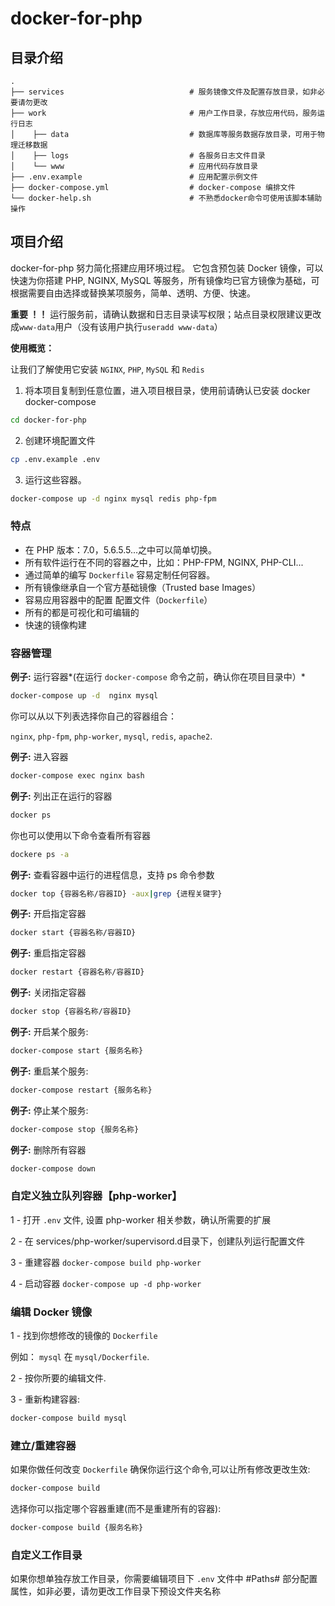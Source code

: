 # docker-for-php


## 目录介绍

```
.
├── services                            # 服务镜像文件及配置存放目录，如非必要请勿更改
├── work                                # 用户工作目录，存放应用代码，服务运行日志
│    ├── data                           # 数据库等服务数据存放目录，可用于物理迁移数据
│    ├── logs                           # 各服务日志文件目录
│    └── www                            # 应用代码存放目录
├── .env.example                        # 应用配置示例文件
├── docker-compose.yml                  # docker-compose 编排文件
└── docker-help.sh                      # 不熟悉docker命令可使用该脚本辅助操作

```

## 项目介绍

docker-for-php  努力简化搭建应用环境过程。
它包含预包装 Docker 镜像，可以快速为你搭建 PHP, NGINX, MySQL 等服务，所有镜像均已官方镜像为基础，可根据需要自由选择或替换某项服务，简单、透明、方便、快速。


**重要 ！！**
运行服务前，请确认数据和日志目录读写权限；站点目录权限建议更改成`www-data`用户（没有该用户执行`useradd www-data`）

**使用概览：**

让我们了解使用它安装 `NGINX`, `PHP`, `MySQL` 和 `Redis`

1. 将本项目复制到任意位置，进入项目根目录，使用前请确认已安装 docker docker-compose 
```bash
cd docker-for-php
```

2. 创建环境配置文件
 ```bash
cp .env.example .env
```

3. 运行这些容器。
```bash
docker-compose up -d nginx mysql redis php-fpm
```

### 特点

- 在 PHP 版本：7.0，5.6.5.5...之中可以简单切换。
- 所有软件运行在不同的容器之中，比如：PHP-FPM, NGINX, PHP-CLI...
- 通过简单的编写 `Dockerfile` 容易定制任何容器。
- 所有镜像继承自一个官方基础镜像（Trusted base Images）
- 容易应用容器中的配置 配置文件（`Dockerfile`）
- 所有的都是可视化和可编辑的
- 快速的镜像构建

### 容器管理



**例子:** 运行容器*(在运行 `docker-compose` 命令之前，确认你在项目目录中）*

```bash
docker-compose up -d  nginx mysql
```
你可以从以下列表选择你自己的容器组合：

`nginx`, `php-fpm`, `php-worker`, `mysql`, `redis`, `apache2`.

**例子:** 进入容器

```bash
docker-compose exec nginx bash
```

**例子:** 列出正在运行的容器
```bash
docker ps
```

你也可以使用以下命令查看所有容器
```bash
dockere ps -a
```

**例子:** 查看容器中运行的进程信息，支持 ps 命令参数
```bash 
docker top {容器名称/容器ID} -aux|grep {进程关键字}
```

**例子:** 开启指定容器
```bash
docker start {容器名称/容器ID}
```

**例子:** 重启指定容器
```bash
docker restart {容器名称/容器ID}
```

**例子:** 关闭指定容器 
```bash
docker stop {容器名称/容器ID}
```

**例子:** 开启某个服务:

```bash
docker-compose start {服务名称}
```

**例子:** 重启某个服务:

```bash
docker-compose restart {服务名称}
```

**例子:** 停止某个服务:

```bash
docker-compose stop {服务名称}
```

**例子:** 删除所有容器
```bash
docker-compose down
```
### 自定义独立队列容器【php-worker】

1 - 打开 `.env` 文件, 设置 php-worker 相关参数，确认所需要的扩展

2 - 在 services/php-worker/supervisord.d目录下，创建队列运行配置文件

3 - 重建容器 `docker-compose build php-worker`

4 - 启动容器 `docker-compose up -d php-worker`


### 编辑 Docker 镜像

1 - 找到你想修改的镜像的 `Dockerfile` 

例如： `mysql` 在 `mysql/Dockerfile`.

2 - 按你所要的编辑文件.

3 - 重新构建容器:

```bash
docker-compose build mysql
```

### 建立/重建容器

如果你做任何改变 `Dockerfile` 确保你运行这个命令,可以让所有修改更改生效:

```bash
docker-compose build
```

选择你可以指定哪个容器重建(而不是重建所有的容器):

```bash
docker-compose build {服务名称}
```

### 自定义工作目录

如果你想单独存放工作目录，你需要编辑项目下 `.env` 文件中 #Paths# 部分配置属性，如非必要，请勿更改工作目录下预设文件夹名称